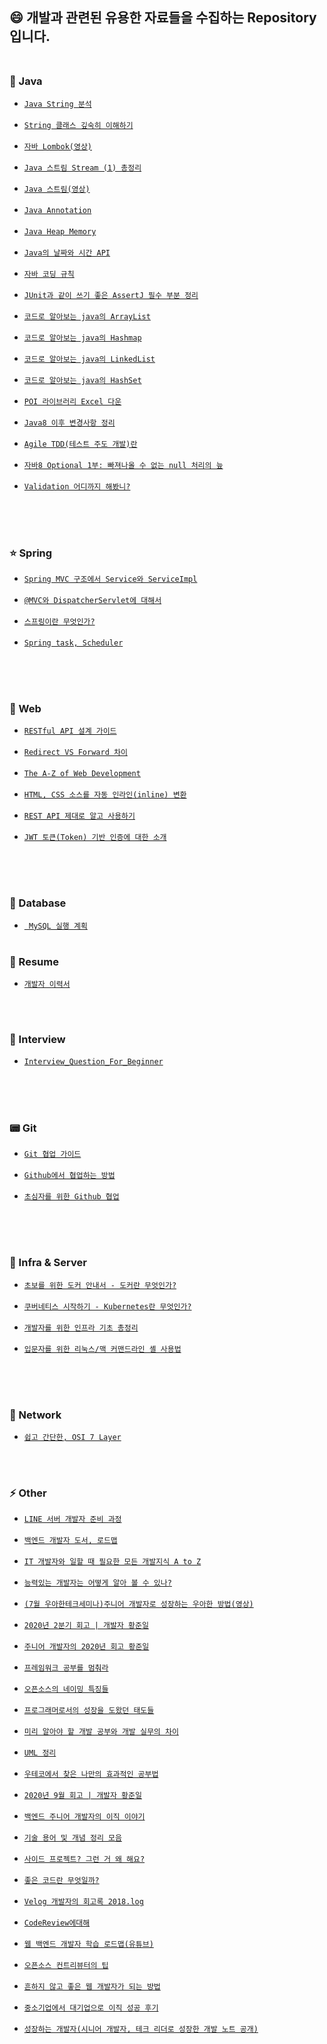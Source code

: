 ## :smile: 개발과 관련된 유용한 자료들을 수집하는 Repository 입니다.<br><br>


### :blue_book: Java
- [`Java String 분석`] <br><br>
- [`String 클래스 깊숙히 이해하기`] <br><br>
- [`자바 Lombok(영상)`] <br><br>
- [`Java 스트림 Stream (1) 총정리`] <br><br>
- [`Java 스트림(영상)`] <br><br>
- [`Java Annotation`] <br><br>
- [`Java Heap Memory`] <br><br>
- [`Java의 날짜와 시간 API`] <br><br>
- [`자바 코딩 규칙`] <br><br>
- [`JUnit과 같이 쓰기 좋은 AssertJ 필수 부분 정리`] <br><br>
- [`코드로 알아보는 java의 ArrayList`] <br><br>
- [`코드로 알아보는 java의 Hashmap`] <br><br>
- [`코드로 알아보는 java의 LinkedList`] <br><br>
- [`코드로 알아보는 java의 HashSet`] <br><br>
- [`POI 라이브러리 Excel 다운`] <br><br>
- [`Java8 이후 변경사항 정리`] <br><br>
- [`Agile TDD(테스트 주도 개발)란`] <br><br>
- [`자바8 Optional 1부: 빠져나올 수 없는 null 처리의 늪`] <br><br>
- [`Validation 어디까지 해봤니?`] <br><br>




<br><br>

### :star: Spring  
- [`Spring MVC 구조에서 Service와 ServiceImpl`] <br><br>
- [`@MVC와 DispatcherServlet에 대해서`] <br><br>
- [`스프링이란 무엇인가?`] <br><br>
- [`Spring task, Scheduler`] <br><br>

<br><br>


### :page_facing_up: Web
- [`RESTful API 설계 가이드`] <br><br>
- [`Redirect VS Forward 차이`] <br><br>
- [`The A-Z of Web Development`] <br><br>
- [`HTML, CSS 소스를 자동 인라인(inline) 변환`] <br><br>
- [`REST API 제대로 알고 사용하기`] <br><br>
- [`JWT 토큰(Token) 기반 인증에 대한 소개`] <br><br>



<br><br>


### 📰 Database
- [` MySQL 실행 계획`] <br><br>


### :pencil: Resume
 - [`개발자 이력서`]


<br><br>


### :two_men_holding_hands: Interview
 - [`Interview_Question_For_Beginner`]<br><br>


<br><br>

### :pager: Git  
 - [`Git 협업 가이드`]<br><br>
 - [`Github에서 협업하는 방법`]<br><br>
 - [`초심자를 위한 Github 협업`]<br><br>
 
 
<br><br>


### :whale: Infra & Server
 - [`초보를 위한 도커 안내서 - 도커란 무엇인가?`]<br><br>
 - [`쿠버네티스 시작하기 - Kubernetes란 무엇인가?`]<br><br>
 - [`개발자를 위한 인프라 기초 총정리`]<br><br>
 - [`입문자를 위한 리눅스/맥 커맨드라인 셸 사용법`]<br><br>



<br><br>


### :whale: Network
 - [`쉽고 간단한, OSI 7 Layer`]



<br><br>



### :zap: Other  
 - [`LINE 서버 개발자 준비 과정`]<br><br>
 - [`백엔드 개발자 도서, 로드맵`]<br><br>
 - [`IT 개발자와 일할 때 필요한 모든 개발지식 A to Z`]<br><br>
 - [`능력있는 개발자는 어떻게 알아 볼 수 있나?`]<br><br>
 - [`(7월 우아한테크세미나)주니어 개발자로 성장하는 우아한 방법(영상)`]<br><br>
 - [`2020년 2분기 회고 | 개발자 황준일`]<br><br>
 - [`주니어 개발자의 2020년 회고 황준일`]<br><br>
 - [`프레임워크 공부를 멈춰라`]<br><br>
 - [`오픈소스의 네이밍 특징들`]<br><br>
 - [`프로그래머로서의 성장을 도왔던 태도들`]<br><br>
 - [`미리 알아야 할 개발 공부와 개발 실무의 차이`]<br><br>
 - [`UML 정리`]<br><br>
 - [`우테코에서 찾은 나만의 효과적인 공부법`]<br><br>
 - [`2020년 9월 회고 | 개발자 황준일`]<br><br>
 - [`백엔드 주니어 개발자의 이직 이야기`]<br><br>
 - [`기술 용어 및 개념 정리 모음`]<br><br>
 - [`사이드 프로젝트? 그런 거 왜 해요?`]<br><br>
 - [`좋은 코드란 무엇일까?`]<br><br>
 - [`Velog 개발자의 회고록 2018.log`]<br><br>
 - [`CodeReview에대해`]<br><br>
 - [`웹 백엔드 개발자 학습 로드맵(유튜브)`]<br><br>
 - [`오픈소스 컨트리뷰터의 팁`]<br><br>
 - [`흔하지 않고 좋은 웹 개발자가 되는 방법`]<br><br>
 - [`중소기업에서 대기업으로 이직 성공 후기`]<br><br>
 - [`성장하는 개발자(시니어 개발자, 테크 리더로 성장한 개발 노트 공개)`](https://www.youtube.com/watch?v=T7y6Hl0YZ14)
 
 
<br><br>



[`Java String 분석`]: https://hyungjoon6876.github.io/jlog/2018/08/09/java-string.html

[`String 클래스 깊숙히 이해하기`]: https://creatordev.tistory.com/81

[`Spring MVC 구조에서 Service와 ServiceImpl`]: https://multifrontgarden.tistory.com/97

[`개발자 이력서`]: https://brunch.co.kr/@hee072794/132

[`LINE 서버 개발자 준비 과정`]: https://engineering.linecorp.com/ko/blog/things-i-prepared-to-be-a-line-server-developer/

[`백엔드 개발자 도서, 로드맵`]: https://okky.kr/article/718107

[`Interview_Question_For_Beginner`]: https://github.com/JaeYeopHan/Interview_Question_for_Beginner

[`IT 개발자와 일할 때 필요한 모든 개발지식 A to Z`]: https://www.grabbing.me/IT-A-to-Z-By-1e1fbc981b7c4c03ac44943085ac8304

[`자바 Lombok(영상)`]: https://www.youtube.com/watch?feature=youtu.be&v=JouPeMHj3Po&app=desktop

[`능력있는 개발자는 어떻게 알아 볼 수 있나?`]: https://docs.google.com/document/d/1_phA5XUszSmN7Ta-QHs4DxRz9_iu8YlhxpVjSGEbWcg/edit?fbclid=IwAR11LJ0Ano3YIq60Ek1tOn9NKSNipEqAMbwX5__mJ3r79h7qIysnaZuat8M

[`RESTful API 설계 가이드`]: https://sanghaklee.tistory.com/57

[`(7월 우아한테크세미나)주니어 개발자로 성장하는 우아한 방법(영상)`]: https://www.youtube.com/watch?v=Qtg5xe6B_vA&feature=youtu.be

[`Redirect VS Forward 차이`]: https://doublesprogramming.tistory.com/63

[`The A-Z of Web Development`]: https://dev.to/desoga/the-a-z-of-web-development-5ge6

[`2020년 2분기 회고 | 개발자 황준일`]: https://junilhwang.github.io/TIL/Review/2020-year/02-Second-Quarter/

[`프레임워크 공부를 멈춰라`]: https://medium.com/@jongyoungpark/%ED%94%84%EB%A0%88%EC%9E%84%EC%9B%8C%ED%81%AC-%EA%B3%B5%EB%B6%80%EB%A5%BC-%EB%A9%88%EC%B6%B0%EB%9D%BC-1afa37644474

[`오픈소스의 네이밍 특징들`]: https://brunch.co.kr/@goodvc78/12

[`프로그래머로서의 성장을 도왔던 태도들`]: https://ahnheejong.name/articles/becoming-better-programmer/

[`@MVC와 DispatcherServlet에 대해서`]: http://egloos.zum.com/springmvc/v/504151#type=comment&page=3

[`Java 스트림 Stream (1) 총정리`]: https://futurecreator.github.io/2018/08/26/java-8-streams/

[`Java 스트림(영상)`]: https://www.youtube.com/watch?v=mu9XfJofm8U&list=PLRIMoAKN8c6O8_VHOyBOhzBCeN7ShyJ27

[`스프링이란 무엇인가?`]: https://12bme.tistory.com/157

[`Java Annotation`]: http://www.nextree.co.kr/p5864/

[`Spring task, Scheduler`]: https://blog.outsider.ne.kr/1066

[`미리 알아야 할 개발 공부와 개발 실무의 차이`]: https://brunch.co.kr/@chickenmoim/13

[`UML 정리`]: http://www.nextree.co.kr/p6753/

[`Git 협업 가이드`]: https://velog.io/@jinuku/Git-%ED%98%91%EC%97%85-%EA%B0%80%EC%9D%B4%EB%93%9C

[`Java Heap Memory`]: https://m.blog.naver.com/PostView.nhn?blogId=pcmola&logNo=222074787428&proxyReferer=http:%2F%2Fm.facebook.com%2F

[`Github에서 협업하는 방법`]: https://velog.io/@cos/Github%EC%97%90%EC%84%9C-%ED%98%91%EC%97%85%ED%95%98%EB%8A%94-%EB%B0%A9%EB%B2%95

[`Java의 날짜와 시간 API`]: https://d2.naver.com/helloworld/645609

[`자바 코딩 규칙`]: https://myeonguni.tistory.com/1596

[`JUnit과 같이 쓰기 좋은 AssertJ 필수 부분 정리`]: https://pjh3749.tistory.com/241

[`코드로 알아보는 java의 ArrayList`]: https://sabarada.tistory.com/63

[`코드로 알아보는 java의 Hashmap`]: https://sabarada.tistory.com/57

[`우테코에서 찾은 나만의 효과적인 공부법`]: https://woowabros.github.io/techcourse/2020/06/24/techcourse-level2-retrospection.html

[`코드로 알아보는 java의 LinkedList`]: https://sabarada.tistory.com/64

[`코드로 알아보는 java의 HashSet`]: https://sabarada.tistory.com/65

[`HTML, CSS 소스를 자동 인라인(inline) 변환`]: https://www.myintervals.com/emogrifier.php

[`POI 라이브러리 Excel 다운`]: https://woowabros.github.io/experience/2020/10/08/excel-download.html

[`2020년 9월 회고 | 개발자 황준일`]: https://junilhwang.github.io/TIL/Review/2020-year/09-September/#%E1%84%80%E1%85%A9%E1%86%BC%E1%84%8C%E1%85%A5%E1%86%A8

[`백엔드 주니어 개발자의 이직 이야기`]: https://umanking.github.io/junior-career-log

[`기술 용어 및 개념 정리 모음`]: https://daddyprogrammer.org/post/2058/tech-terms-concept/

[`Java8 이후 변경사항 정리`]: https://okky.kr/article/802815

[`사이드 프로젝트? 그런 거 왜 해요?`]: https://brunch.co.kr/@designerlab/4

[`초보를 위한 도커 안내서 - 도커란 무엇인가?`]: https://subicura.com/2017/01/19/docker-guide-for-beginners-1.html

[`쿠버네티스 시작하기 - Kubernetes란 무엇인가?`]: https://subicura.com/2019/05/19/kubernetes-basic-1.html

[`좋은 코드란 무엇일까?`]: https://jbee.io/etc/what-is-good-code/?utm_source=gaerae.com&utm_campaign=%EA%B0%9C%EB%B0%9C%EC%9E%90%EC%8A%A4%EB%9F%BD%EB%8B%A4&utm_medium=social

[`Velog 개발자의 회고록 2018.log`]: https://velog.io/@velopert/2018.log

[`CodeReview에대해`]: https://youtu.be/FJNV_qoRRks

[`Agile TDD(테스트 주도 개발)란`]: https://gmlwjd9405.github.io/2018/06/03/agile-tdd.html

[`쉽고 간단한, OSI 7 Layer`]: https://okky.kr/article/830488

[`REST API 제대로 알고 사용하기`]: https://meetup.toast.com/posts/92

[`웹 백엔드 개발자 학습 로드맵(유튜브)`]: https://www.youtube.com/watch?v=ugP3iNPtf0w&t=982s&ab_channel=%EB%B0%95%EC%9E%AC%EC%84%B1

[`오픈소스 컨트리뷰터의 팁`]: https://dc7303.github.io/essay/2020/12/13/opensource-contribution/

[`흔하지 않고 좋은 웹 개발자가 되는 방법`]: https://joshua1988.github.io/web-development/translation/how-to-become-uncommonly-web-dev/

[`초심자를 위한 Github 협업`]: https://milooy.wordpress.com/2017/06/21/working-together-with-github-tutorial/

[`JWT 토큰(Token) 기반 인증에 대한 소개`]: https://velopert.com/2350

[` MySQL 실행 계획`]: https://12bme.tistory.com/160

[`중소기업에서 대기업으로 이직 성공 후기`]: https://lifeasy88.tistory.com/8?category=913969

[`자바8 Optional 1부: 빠져나올 수 없는 null 처리의 늪`]: https://www.daleseo.com/java8-optional-before/

[`Validation 어디까지 해봤니?`]: https://meetup.toast.com/posts/223

[`주니어 개발자의 2020년 회고 황준일`]: https://junilhwang.github.io/TIL/Review/2020-year/end/#_5-%E1%84%85%E1%85%B5%E1%84%87%E1%85%B2%E1%84%8B%E1%85%A5-%E1%84%92%E1%85%AA%E1%86%AF%E1%84%83%E1%85%A9%E1%86%BC

[`개발자를 위한 인프라 기초 총정리`]: https://futurecreator.github.io/2018/11/09/it-infrastructure-basics/

[`입문자를 위한 리눅스/맥 커맨드라인 셸 사용법`]: https://www.44bits.io/ko/post/linux-and-mac-command-line-survival-guide-for-beginner
